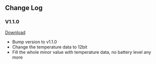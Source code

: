 ## Change Log

### V1.1.0

[Download](https://i1.aprbrother.com/abtemp_ota_v1.1.0.img)

  - Bump version to v1.1.0
  - Change the temperature data to 12bit
  - Fill the whole minor value with temperature data, no battery level
    any more
